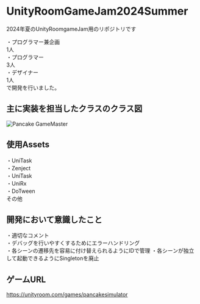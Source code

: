 # UnityRoomGameJam2024Summer
2024年夏のUnityRoomgameJam用のリポジトリです

・プログラマー兼企画  
1人  
・プログラマー  
3人  
・デザイナー  
1人  
で開発を行いました。

## 主に実装を担当したクラスのクラス図
![Pancake GameMaster](https://github.com/user-attachments/assets/d382b627-aff7-4c9c-b7b9-f032b3088115)
## 使用Assets
・UniTask  
・Zenject  
・UniTask  
・UniRx  
・DoTween  
その他  

## 開発において意識したこと
・適切なコメント  
・デバッグを行いやすくするためにエラーハンドリング  
・各シーンの遷移先を容易に付け替えられるようにIDで管理
・各シーンが独立して起動できるようにSingletonを廃止

## ゲームURL
https://unityroom.com/games/pancakesimulator
